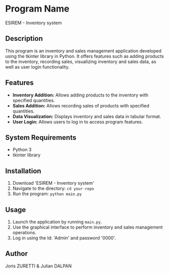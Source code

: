 # Program Name

ESIREM - Inventory system

## Description

This program is an inventory and sales management application developed using the tkinter library in Python. It offers features such as adding products to the inventory, recording sales, visualizing inventory and sales data, as well as user login functionality.

## Features

- **Inventory Addition:** Allows adding products to the inventory with specified quantities.
- **Sales Addition:** Allows recording sales of products with specified quantities.
- **Data Visualization:** Displays inventory and sales data in tabular format.
- **User Login:** Allows users to log in to access program features.

## System Requirements

- Python 3
- tkinter library

## Installation

1. Download 'ESIREM - Inventory system'
2. Navigate to the directory: `cd your-repo`
3. Run the program: `python main.py`

## Usage

1. Launch the application by running `main.py`.
2. Use the graphical interface to perform inventory and sales management operations.
3. Log in using the Id: 'Admin' and password '0000'.

## Author

Joris ZURETTI & Julian DALPAN

